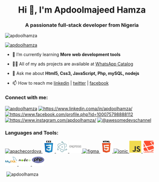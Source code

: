 <h1 align="center">Hi 👋, I'm Apdoolmajeed Hamza</h1>
<h3 align="center">A passionate full-stack developer from Nigeria</h3>

<p align="left"> <img src="https://komarev.com/ghpvc/?username=apdoolhamza&label=Profile%20views&color=0e75b6&style=flat" alt="apdoolhamza" /> </p>

<p align="left"> <a href="https://twitter.com/apdoolhamza" target="blank"><img src="https://img.shields.io/twitter/follow/apdoolhamza?logo=twitter&style=for-the-badge" alt="apdoolhamza" /></a> </p>

- 🌱 I’m currently learning **More web development tools**

- 👨‍💻 All of my ads projects are available at [WhatsApp Catalog](https://wa.me/c/2348138028142)

- 💬 Ask me about **Html5, Css3, JavaScript, Php, mySQL, nodejs**

- 📫 How to reach me <a href="https://www.linkedin.com/in/apdoolhamza/">linkedin</a> | <a href="https://twitter.com/apdoolhamza/">twitter</a> | <a href="https://www.facebook.com/profile.php?id=100075798888112">facebook</a>

<h3 align="left">Connect with me:</h3>
<p align="left">
<a href="https://twitter.com/apdoolhamza" target="blank"><img align="center" src="https://raw.githubusercontent.com/rahuldkjain/github-profile-readme-generator/master/src/images/icons/Social/twitter.svg" alt="apdoolhamza" height="30" width="40" /></a>
<a href="https://linkedin.com/in/https://www.linkedin.coma/in/apdoolhamza/" target="blank"><img align="center" src="https://raw.githubusercontent.com/rahuldkjain/github-profile-readme-generator/master/src/images/icons/Social/linked-in-alt.svg" alt="https://www.linkedin.coma/in/apdoolhamza/" height="30" width="40" /></a>
<a href="https://fb.com/https://www.facebook.com/profile.php?id=100075798888112" target="blank"><img align="center" src="https://raw.githubusercontent.com/rahuldkjain/github-profile-readme-generator/master/src/images/icons/Social/facebook.svg" alt="https://www.facebook.com/profile.php?id=100075798888112" height="30" width="40" /></a>
<a href="https://instagram.com/https://www.instagram.com/apdoolhamza/" target="blank"><img align="center" src="https://raw.githubusercontent.com/rahuldkjain/github-profile-readme-generator/master/src/images/icons/Social/instagram.svg" alt="https://www.instagram.com/apdoolhamza/" height="30" width="40" /></a>
<a href="https://www.youtube.com/c/@awesomedevschannel" target="blank"><img align="center" src="https://raw.githubusercontent.com/rahuldkjain/github-profile-readme-generator/master/src/images/icons/Social/youtube.svg" alt="@awesomedevschannel" height="30" width="40" /></a>
</p>

<h3 align="left">Languages and Tools:</h3>
<p align="left"> <a href="https://cordova.apache.org/" target="_blank" rel="noreferrer"> <img src="https://www.vectorlogo.zone/logos/apache_cordova/apache_cordova-icon.svg" alt="apachecordova" width="40" height="40"/> </a> <a href="https://www.w3schools.com/css/" target="_blank" rel="noreferrer"> <img src="https://raw.githubusercontent.com/devicons/devicon/master/icons/css3/css3-original-wordmark.svg" alt="css3" width="40" height="40"/> </a> <a href="https://www.electronjs.org" target="_blank" rel="noreferrer"> <img src="https://raw.githubusercontent.com/devicons/devicon/master/icons/electron/electron-original.svg" alt="electron" width="40" height="40"/> </a> <a href="https://expressjs.com" target="_blank" rel="noreferrer"> <img src="https://raw.githubusercontent.com/devicons/devicon/master/icons/express/express-original-wordmark.svg" alt="express" width="40" height="40"/> </a> <a href="https://www.figma.com/" target="_blank" rel="noreferrer"> <img src="https://www.vectorlogo.zone/logos/figma/figma-icon.svg" alt="figma" width="40" height="40"/> </a> <a href="https://www.w3.org/html/" target="_blank" rel="noreferrer"> <img src="https://raw.githubusercontent.com/devicons/devicon/master/icons/html5/html5-original-wordmark.svg" alt="html5" width="40" height="40"/> </a> <a href="https://ionicframework.com" target="_blank" rel="noreferrer"> <img src="https://upload.wikimedia.org/wikipedia/commons/d/d1/Ionic_Logo.svg" alt="ionic" width="40" height="40"/> </a> <a href="https://developer.mozilla.org/en-US/docs/Web/JavaScript" target="_blank" rel="noreferrer"> <img src="https://raw.githubusercontent.com/devicons/devicon/master/icons/javascript/javascript-original.svg" alt="javascript" width="40" height="40"/> </a> <a href="https://laravel.com/" target="_blank" rel="noreferrer"> <img src="https://raw.githubusercontent.com/devicons/devicon/master/icons/laravel/laravel-plain-wordmark.svg" alt="laravel" width="40" height="40"/> </a> <a href="https://www.mysql.com/" target="_blank" rel="noreferrer"> <img src="https://raw.githubusercontent.com/devicons/devicon/master/icons/mysql/mysql-original-wordmark.svg" alt="mysql" width="40" height="40"/> </a> <a href="https://nodejs.org" target="_blank" rel="noreferrer"> <img src="https://raw.githubusercontent.com/devicons/devicon/master/icons/nodejs/nodejs-original-wordmark.svg" alt="nodejs" width="40" height="40"/> </a> <a href="https://www.php.net" target="_blank" rel="noreferrer"> <img src="https://raw.githubusercontent.com/devicons/devicon/master/icons/php/php-original.svg" alt="php" width="40" height="40"/> </a> </p>

<p>&nbsp;<img align="center" src="https://github-readme-stats.vercel.app/api?username=apdoolhamza&show_icons=true&locale=en" alt="apdoolhamza" /></p>
